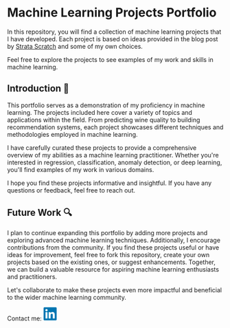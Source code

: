 # Machine Learning Projects Portfolio

In this repository, you will find a collection of machine learning projects that I have developed. Each project is based on ideas provided in the blog post by [Strata Scratch](https://www.stratascratch.com/blog/30-project-ideas-to-showcase-your-machine-learning-skills) and some of my own choices.

Feel free to explore the projects to see examples of my work and skills in machine learning.

## Introduction 📖

This portfolio serves as a demonstration of my proficiency in machine learning. The projects included here cover a variety of topics and applications within the field. From predicting wine quality to building recommendation systems, each project showcases different techniques and methodologies employed in machine learning.

I have carefully curated these projects to provide a comprehensive overview of my abilities as a machine learning practitioner. Whether you're interested in regression, classification, anomaly detection, or deep learning, you'll find examples of my work in various domains.

I hope you find these projects informative and insightful. If you have any questions or feedback, feel free to reach out.

## Future Work 🔍

I plan to continue expanding this portfolio by adding more projects and exploring advanced machine learning techniques. Additionally, I encourage contributions from the community. If you find these projects useful or have ideas for improvement, feel free to fork this repository, create your own projects based on the existing ones, or suggest enhancements. Together, we can build a valuable resource for aspiring machine learning enthusiasts and practitioners.

Let's collaborate to make these projects even more impactful and beneficial to the wider machine learning community.

Contact me:
<a href="https://www.linkedin.com/in/bingumalla-likith-2633392b9" target="_blank" rel="noopener noreferrer">
    <img src="https://github.com/devicons/devicon/blob/master/icons/linkedin/linkedin-original.svg" alt="GitHub" width="32" height="32">
</a>

